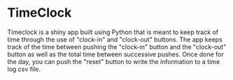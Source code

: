 # TimeClock

Timeclock is a shiny app built using Python that is meant to keep track of time through the use of "clock-in" and "clock-out" buttons.
The app keeps track of the time between pushing the "clock-in" button and the "clock-out" button as well as the total time between
successive pushes. Once done for the day, you can push the "reset" button to write the information to a time log csv file.
